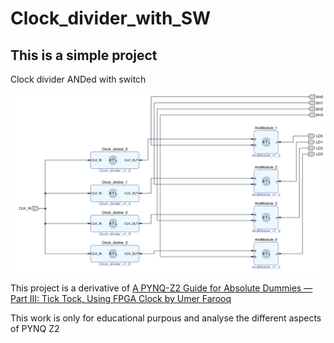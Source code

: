 # Clock_divider_with_SW
## This is a simple project

Clock divider ANDed with switch

![schematics](image.png)

This project is a derivative of [A PYNQ-Z2 Guide for Absolute Dummies — Part III: Tick Tock, Using FPGA Clock by Umer Farooq](https://blog.umer-farooq.com/a-pynq-z2-guide-for-absolute-dummies-part-iii-tick-tock-using-fpga-clock-33a34ef3f51a)

This work is only for educational purpous and analyse the different aspects of PYNQ Z2
